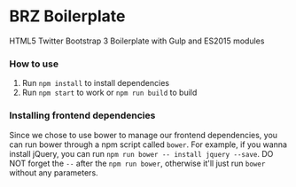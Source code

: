 # BRZ Boilerplate

HTML5 Twitter Bootstrap 3 Boilerplate with Gulp and ES2015 modules

### How to use

1. Run `npm install` to install dependencies
2. Run `npm start` to work or `npm run build` to build

### Installing frontend dependencies
Since we chose to use bower to manage our frontend dependencies, you can run bower through a npm script called `bower`. For example, if you wanna install jQuery, you can run `npm run bower -- install jquery --save`. DO NOT forget the `--` after the `npm run bower`, otherwise it'll just run `bower` without any parameters.
